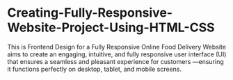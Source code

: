 # Creating-Fully-Responsive-Website-Project-Using-HTML-CSS
This is Frontend Design for a Fully Responsive Online Food Delivery Website aims to create an engaging, intuitive, and fully responsive user interface (UI) that ensures a seamless and pleasant experience for customers —ensuring it functions perfectly on desktop, tablet, and mobile screens.
